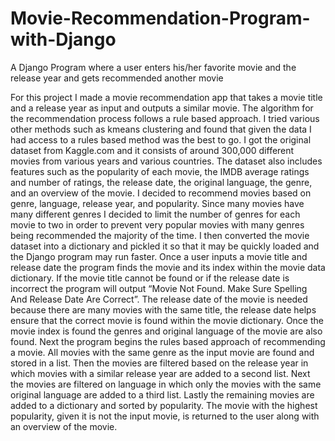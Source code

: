 # Movie-Recommendation-Program-with-Django
A Django Program where a user enters his/her favorite movie and the release year and gets recommended another movie

For this project I made a movie recommendation app that takes a movie title and a release year as input and outputs a similar movie. The algorithm for the recommendation process follows a rule based approach. I tried various other methods such as kmeans clustering and found that given the data I had access to a rules based method was the best to go. I got the original dataset from Kaggle.com and it consists of around 300,000 different movies from various years and various countries. The dataset also includes features such as the popularity of each movie, the IMDB average ratings and number of ratings, the release date, the original language, the genre, and an overview of the movie. I decided to recommend movies based on genre, language, release year, and popularity. Since many movies have many different genres I decided to limit the number of genres for each movie to two in order to prevent very popular movies with many genres being recommended the majority of the time. I then converted the movie dataset into a dictionary and pickled it so that it may be quickly loaded and the Django program may run faster. 
Once a user inputs a movie title and release date the program finds the movie and its index within the movie data dictionary. If the movie title cannot be found or if the release date is incorrect the program will output “Movie Not Found. Make Sure Spelling And Release Date Are Correct”. The release date of the movie is needed because there are many movies with the same title, the release date helps ensure that the correct movie is found within the movie dictionary. Once the movie index is found the genres and original language of the movie are also found. 
Next the program begins the rules based approach of recommending a movie. All movies with the same genre as the input movie are found and stored in a list. Then the movies are filtered based on the release year in which movies with a similar release year are added to a second list. Next the movies are filtered on language in which only the movies with the same original language are added to a third list. Lastly the remaining movies are added to a dictionary and sorted by popularity. The movie with the highest popularity, given it is not the input movie, is returned to the user along with an overview of the movie.
